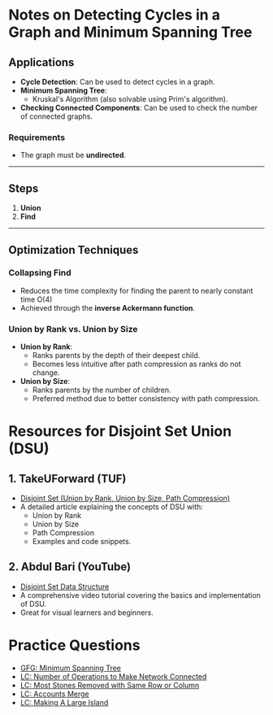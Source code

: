 # Notes on Detecting Cycles in a Graph and Minimum Spanning Tree

## Applications
- **Cycle Detection**: Can be used to detect cycles in a graph.
- **Minimum Spanning Tree**: 
  - Kruskal's Algorithm (also solvable using Prim's algorithm).
- **Checking Connected Components**: Can be used to check the number of connected graphs.

### Requirements
- The graph must be **undirected**.

---

## Steps
1. **Union**
2. **Find**

---

## Optimization Techniques

### Collapsing Find
- Reduces the time complexity for finding the parent to nearly constant time O(4)
- Achieved through the **inverse Ackermann function**.

### Union by Rank vs. Union by Size
- **Union by Rank**:
  - Ranks parents by the depth of their deepest child.
  - Becomes less intuitive after path compression as ranks do not change.
- **Union by Size**:
  - Ranks parents by the number of children.
  - Preferred method due to better consistency with path compression.

# Resources for Disjoint Set Union (DSU)

## 1. TakeUForward (TUF)
- [Disjoint Set (Union by Rank, Union by Size, Path Compression)](https://takeuforward.org/data-structure/disjoint-set-union-by-rank-union-by-size-path-compression-g-46/)  
- A detailed article explaining the concepts of DSU with:
  - Union by Rank
  - Union by Size
  - Path Compression
  - Examples and code snippets.

## 2. Abdul Bari (YouTube)
- [Disjoint Set Data Structure](https://youtu.be/wU6udHRIkcc?si=D7JSlRKqhCM3a7pc)  
- A comprehensive video tutorial covering the basics and implementation of DSU.
- Great for visual learners and beginners.

# Practice Questions
- [GFG: Minimum Spanning Tree](https://www.geeksforgeeks.org/problems/minimum-spanning-tree/1)
- [LC: Number of Operations to Make Network Connected](https://leetcode.com/problems/number-of-operations-to-make-network-connected/)
- [LC: Most Stones Removed with Same Row or Column](https://leetcode.com/problems/most-stones-removed-with-same-row-or-column/description/)
- [LC: Accounts Merge](https://leetcode.com/problems/accounts-merge/description/)
- [LC: Making A Large Island](https://leetcode.com/problems/making-a-large-island/description/)
